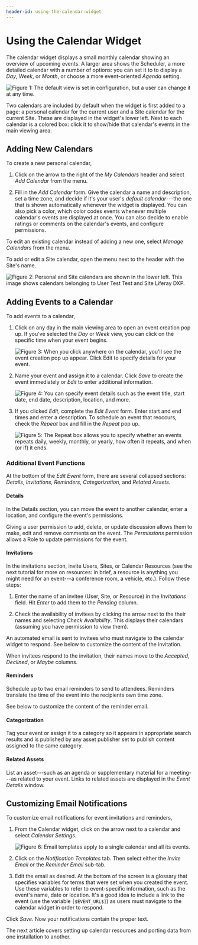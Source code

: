 ```yaml
---
header-id: using-the-calendar-widget
---
```


# Using the Calendar Widget

The calendar widget displays a small monthly calendar showing an overview of
upcoming events. A larger area shows the Scheduler, a more detailed calendar
with a number of options: you can set it to to display a *Day*, *Week*, or
*Month*, or choose a more event-oriented *Agenda* setting.

![Figure 1: The default view is set in configuration, but a user can change it at any time.](../../images/calendar-view.png)

Two calendars are included by default when the widget is first added to a page:
a personal calendar for the current user and a Site calendar for the current
Site. These are displayed in the widget's lower left. Next to each calendar is
a colored box: click it to show/hide that calendar's events in the main viewing
area.

## Adding New Calendars

To create a new personal calendar,

1.  Click on the arrow to the right of the *My Calendars* header and select
    *Add Calendar* from the menu. 

2.  Fill in the *Add Calendar* form. Give the calendar a name and description,
    set a time zone, and decide if it's your user's *default calendar*---the one
    that is shown automatically whenever the widget is displayed. You can also
    pick a color, which color codes events whenever multiple calendar's events
    are displayed at once. You can also decide to enable ratings or comments on
    the calendar's events, and configure permissions.

To edit an existing calendar instead of adding a new one, select *Manage
Calendars* from the menu.

To add or edit a Site calendar, open the menu next to the header with the
Site's name.

![Figure 2: Personal and Site calendars are shown in the lower left. This image shows calendars belonging to User *Test Test* and Site *Liferay DXP*.](../../images/new-calendar-manage-calendars.png)

## Adding Events to a Calendar

To add events to a calendar, 

1.  Click on any day in the main viewing area to open an event creation pop up.
    If you've selected the *Day* or *Week* view, you can click on the specific
    time when your event begins.

    ![Figure 3: When you click anywhere on the calendar, you'll see the event creation pop up appear. Click *Edit* to specify details for your event.](../../images/new-calendar-event-popup.png)

2.  Name your event and assign it to a calendar. Click *Save* to
    create the event immediately or *Edit* to enter additional information.

    ![Figure 4: You can specify event details such as the event title, start date, end date, description, location, and more.](../../images/new-calendar-event-details.png)

3.  If you clicked *Edit*, complete the *Edit Event* form. Enter start and end
    times and enter a description. To schedule an event that reoccurs,
    check the *Repeat* box and fill in the *Repeat* pop up.

    ![Figure 5: The *Repeat* box allows you to specify whether an events repeats daily, weekly, monthly, or yearly, how often it repeats, and when (or if) it ends.](../../images/new-calendar-event-repeat.png)

### Additional Event Functions

At the bottom of the *Edit Event* form, there are several collapsed sections:
*Details*, *Invitations*, *Reminders*, *Categorization*, and *Related
Assets*.

#### Details

In the Details section, you can move the event to another calendar, enter
a location, and configure the event's permissions.

Giving a user permission to add, delete, or update discussion allows them to
make, edit and remove comments on the event. The *Permissions* permission
allows a Role to update permissions for the event.

#### Invitations

In the invitations section, invite Users, Sites, or Calendar Resources (see the
next tutorial for more on resources: in brief, a resource is anything you might
need for an event---a conference room, a vehicle, etc.). Follow these steps:

1.  Enter the name of an invitee (User, Site, or Resource) in the
    *Invitations* field. Hit *Enter* to add them to the *Pending* column.

2.  Check the availability of invitees by clicking the arrow next to the their
    names and selecting *Check Availability*. This displays their calendars
    (assuming you have permission to view them).

An automated email is sent to invitees who must navigate to the calendar
widget to respond. See below to customize the content of the invitation.

When invitees respond to the invitation, their names move to the *Accepted*,
*Declined*, or *Maybe* columns.

#### Reminders

Schedule up to two email reminders to send to attendees. Reminders translate
the time of the event into the recipients own time zone.

See below to customize the content of the reminder email.

#### Categorization

Tag your event or assign it to a category so it appears in appropriate search
results and is published by any asset publisher set to publish content assigned
to the same category.

#### Related Assets

List an asset---such as an agenda or supplementary material for a meeting---as
related to your event. Links to related assets are displayed in the *Event
Details* window.

## Customizing Email Notifications

To customize email notifications for event invitations and reminders,

1.  From the Calendar widget, click on the arrow next to a calendar and select
    *Calendar Settings*.

    ![Figure 6: Email templates apply to a single calendar and all its events.](../../images/calendar-email-note.png)

2.  Click on the *Notification Templates* tab. Then select either the *Invite
    Email* or the *Reminder Email* sub-tab.

3.  Edit the email as desired. At the bottom of the screen is a glossary that
    specifies variables for terms that were set when you created the event. Use
    these variables to refer to event-specific information, such as the
    event's name, date or location. It's a good idea to include a link to the
    event (use the variable `[$EVENT_URL$]`) as users must navigate to
    the calendar widget in order to respond.

Click *Save*. Now your notifications contain the proper text. 

The next article covers setting up calendar resources and porting data from one
installation to another.
